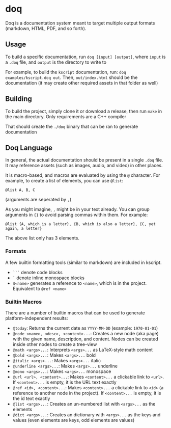 # doq

Doq is a documentation system meant to target multiple output formats (markdown, HTML, PDF, and so forth). 


## Usage

To build a specific documentation, run `doq [input] [output]`, where `input` is a `.doq` file, and `output` is the directory to write to

For example, to build the `kscript` documentation, run: `doq examples/kscript.doq out`. Then, `out/index.html` should be the documentation (it may create other required assets in that folder as well)

## Building

To build the project, simply clone it or download a release, then run `make` in the main directory. Only requirements are a C++ compiler

That should create the `./doq` binary that can be ran to generate documentation


## Doq Language

In general, the actual documentation should be present in a single `.doq` file. It may reference assets (such as images, audio, and video) in other places.

It is macro-based, and macros are evaluated by using the `@` character. For example, to create a list of elements, you can use `@list`:

```
@list A, B, C
```

(arguments are seperated by `,`)

As you might imagine, `,` might be in your text already. You can group arguments in `{}` to avoid parsing commas within them. For example:

```
@list {A, which is a letter}, {B, which is also a letter}, {C, yet again, a letter}
```

The above list only has 3 elements.

### Formats

A few builtin formatting tools (similar to markdown) are included in kscript.

  * `` ``` `` denote code blocks
  * `` ` `` denote inline monospace blocks
  * `$<name>` generates a reference to `<name>`, which is in the project. Equivalent to `@ref <name>`

### Builtin Macros

There are a number of builtin macros that can be used to generate platform-independent results:

  * `@today`: Returns the current date as `YYYY-MM-DD` (example: `1970-01-01`)
  * `@node <name>, <desc>, <content>...`: Creates a new node (aka page) with the given name, description, and content. Nodes can be created inside other nodes to create a tree-view
  * `@math <args>...`: Interprets `<args>...` as LaTeX-style math content
  * `@bold <args>...`: Makes `<args>...` bold
  * `@italic <args>...`: Makes `<args>...` italic
  * `@underline <args>...`: Makes `<args>...` underline
  * `@mono <args>...`: Makes `<args>...` monospace
  * `@url <url>, <content>...`: Makes `<content>...` a clickable link to `<url>`. If `<content>...` is empty, it is the URL text exactly
  * `@ref <id>, <content>...`: Makes `<content>...` a clickable link to `<id>` (a reference to another node in the project). If `<content>...` is empty, it is the id text exactly
  * `@list <args>...`: Creates an un-numbered list with `<args>...` as the elements
  * `@dict <args>...`: Creates an dictionary with `<args>...` as the keys and values (even elements are keys, odd elements are values)

